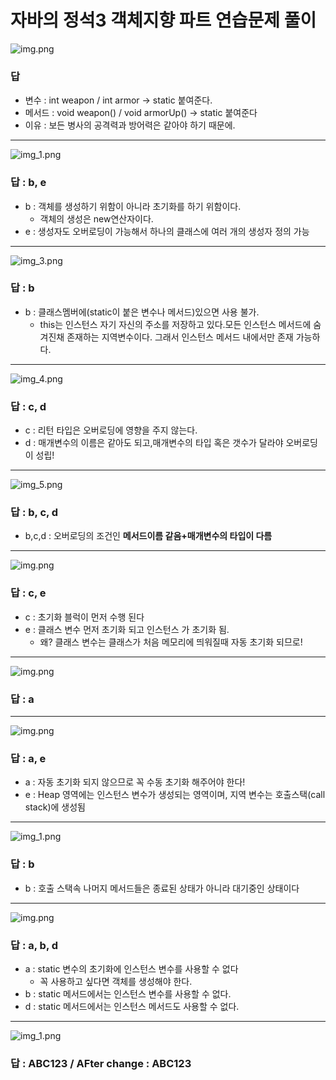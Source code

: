 # 자바의 정석3 객체지향 파트 연습문제 풀이

![img.png](image/img.png)
### 답
- 변수 : int weapon / int armor -> static 붙여준다.
- 메서드 : void weapon() / void armorUp() -> static 붙여준다
- 이유 : 보든 병사의 공격력과 방어력은 같아야 하기 때문에.
---
![img_1.png](image/img_1.png)
### 답 : b, e 
- b : 객체를 생성하기 위함이 아니라 초기화를 하기 위함이다.
  - 객체의 생성은 new연산자이다.
- e : 생성자도 오버로딩이 가능해서 하나의 클래스에 여러 개의 생성자 정의 가능
---
![img_3.png](image/img_3.png)
### 답 : b
- b : 클래스멤버에(static이 붙은 변수나 메서드)있으면 사용 불가.
  -  this는 인스턴스 자기 자신의 주소를 저장하고 있다.모든 인스턴스 메서드에 숨겨진채 존재하는 지역변수이다. 그래서 인스턴스 메서드 내에서만 존재 가능하다. 
---
![img_4.png](image/img_4.png)
### 답 : c, d
- c : 리턴 타입은 오버로딩에 영향을 주지 않는다.
- d : 매개변수의 이름은 같아도 되고,매개변수의 타입 혹은 갯수가 달라야 오버로딩이 성립!
---
![img_5.png](image/img_5.png)
### 답 : b, c, d
- b,c,d : 오버로딩의 조건인 **메서드이름 같음+매개변수의 타입이 다름**
---
![img.png](image/img_6.png)
### 답 : c, e
- c : 초기화 블럭이 먼저 수행 된다
- e : 클래스 변수 먼저 초기화 되고 인스턴스 가 초기화 됨.
  - 왜? 클래스 변수는 클래스가 처음 메모리에 띄워질때 자동 초기화 되므로!
---
![img.png](image/img_7.png)
### 답 : a

---
![img.png](image/img_8.png)
### 답 : a, e
- a : 자동 초기화 되지 않으므로 꼭 수동 초기화 해주어야 한다!
- e : Heap 영역에는 인스턴스 변수가 생성되는 영역이며, 지역 변수는 호출스택(call stack)에 생성됨
---
![img_1.png](image/img_9.png)
### 답 : b
- b : 호출 스택속 나머지 메서드들은 종료된 상태가 아니라 대기중인 상태이다
---
![img.png](image/img_10.png)
### 답 : a, b, d
- a : static 변수의 초기화에 인스턴스 변수를 사용할 수 없다
  - 꼭 사용하고 싶다면 객체를 생성해야 한다.
- b : static 메서드에서는 인스턴스 변수를 사용할 수 없다.
- d : static 메서드에서는 인스턴스 메서드도 사용할 수 없다.
---
![img_1.png](image/img_11.png)
### 답 : ABC123 / AFter change : ABC123

